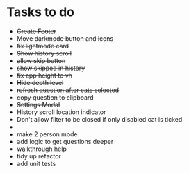 # Tasks to do

- ~~Create Footer~~
- ~~Move darkmode button and icons~~
- ~~fix lightmode card~~
- ~~Show history scroll~~
- ~~allow skip button~~
- ~~show skipped in history~~
- ~~fix app height to vh~~
- ~~Hide depth level~~
- ~~refresh question after cats selected~~
- ~~copy question to clipboard~~
- ~~Settings Modal~~
- History scroll location indicator
- Don't allow filter to be closed if only disabled cat is ticked
-
- make 2 person mode
- add logic to get questions deeper
- walkthrough help
- tidy up refactor
- add unit tests
